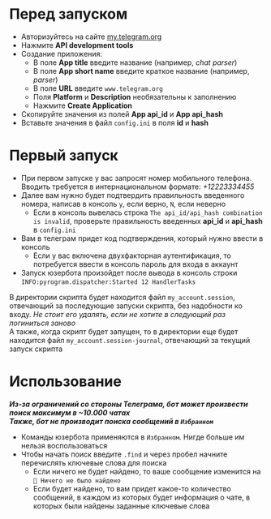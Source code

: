 # Перед запуском

- Авторизуйтесь на сайте [my.telegram.org](https://my.telegram.org)
- Нажмите **API development tools**
- Создание приложения:
    - В поле **App title** введите название (например, _chat parser_)
    - В поле **App short name** введите краткое название (например, _parser_)
    - В поле **URL** введите `www.telegram.org`
    - Поля **Platform** и **Description** необязательны к заполнению
    - Нажмите **Create Application**
- Скопируйте значения из полей **App api_id** и **App api_hash**
- Вставьте значения в файл `config.ini` в поля **id** и **hash**


# Первый запуск

- При первом запуске у вас запросят номер мобильного телефона. Вводить требуется в интернациональном формате: _+12223334455_
- Далее вам нужно будет подтвердить правильность введенного номера, написав в консоль `y`, если верно, `N`, если неверно
    - Если в консоль вывелась строка `The api_id/api_hash combination is invalid`, проверьте правильность введенных **api_id** и **api_hash** в `config.ini`
- Вам в телеграм придет код подтверждения, который нужно ввести в консоль
    - Если у вас включена двухфакторная аутентификация, то потребуется ввести в консоль пароль для входа в аккаунт
- Запуск юзербота произойдет после вывода в консоль строки `INFO:pyrogram.dispatcher:Started 12 HandlerTasks`

В директории скрипта будет находится файл `my_account.session`, отвечающий за последующие запуски скрипта, без надобности ко входу. *Не стоит его удалять, если не хотите в следующий раз логиниться заново*\
А также, когда скрипт будет запущен, то в директории еще будет находится файл `my_account.session-journal`, отвечающий за текущий запуск скрипта


# Использование

***Из-за ограничений со стороны Телеграма, бот может произвести поиск максимум в ~10.000 чатах\
Также, бот не производит поиска сообщений в `Избранном`***
    
- Команды юзербота применяются в `Избранном`. Нигде больше им нельзя воспользоваться
- Чтобы начать поиск введите `.find` и через пробел начните перечислять ключевые слова для поиска
    - Если ничего не будет найдено, то ваше сообщение изменится на `🤖 Ничего не было найдено`
    - Если будет найдено, то вам придет какое-то количество сообщений, в каждом из которых будет информация о чате, в которых были найдены заданные ключевые слова
